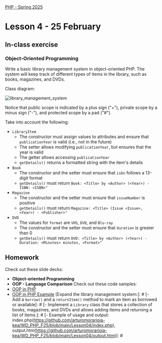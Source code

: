 [PHP - Spring 2025](https://github.com/arturomorarioja-kea/WD_PHP_F25/blob/main/README.md)

# Lesson 4 - 25 February

[--> git clone https://github.com/arturomorarioja/php_oop_example.git --> demo]: #
[--> git clone https://github.com/arturomorarioja/php_oop_library_v2.git --> demo]: #

## In-class exercise

### Object-Oriented Programming
Write a basic library management system in object-oriented PHP. The system will keep track of different types of items in the library, such as books, magazines, and DVDs.

Class diagram:

![library_management_system](https://github.com/user-attachments/assets/35927aeb-8963-4571-b81d-35ebe22300a5)

Notice that public scope is indicated by a plus sign ("+"), private scope by a minus sign ("-"), and protected scope by a pad ("#").

Take into account the following:
- `LibraryItem`
  - The constructor must assign values to attributes and ensure that `publicationYear` is valid (i.e., not in the future)
  - The setter allows modifying `publicationYear`, but ensures that the year is valid
  - The getter allows accessing `publicationYear`
  - `getDetails()` returns a formatted string with the item's details
- `Book`
  - The constructor and the setter must ensure that `isbn` follows a 13-digit format
  - `getDetails()` must return `Book: <Title> by <Author> (<Year>) - ISBN: <ISBN>"`
- `Magazine`
  - The constructor and the setter must ensure that `issueNumber` is positive
  - `getDetails()` must return `Magazine: <Title> (Issue <Issue>, <Year>) - <Publisher>"`
- `DVD`
  - The values for `format` are `VHS`, `DVD`, and `Blu-ray`
  - The constructor and the setter must ensure that `duration` is greater than 0
  - `getDetails()` must return `DVD: <Title> by <Author> (<Year>) - Duration: <Minutes> minutes, <Format>"`

[Proposed solution(https://github.com/arturomorarioja/php_oop_library)]: #

## Homework
Check out these slide decks:
- **Object-oriented Programming**
- **OOP - Language Comparison**
Check out these code samples:
- [OOP in PHP](https://github.com/arturomorarioja/php_oop)
- [OOP in PHP Example](https://github.com/arturomorarioja/php_oop_example)
[Expand the library management system:]: #
[- Add a `borrow()` and a `returnItem()` method to mark an item as borrowed or available]: #
[- Implement a `Library` class that stores a collection of books, magazines, and DVDs and allows adding items and returning a list of items.]: #
[- Example of usage and output: index.php(https://github.com/arturomorarioja-kea/WD_PHP_F25/blob/main/Lesson04/index.php), output.htm(https://github.com/arturomorarioja-kea/WD_PHP_F25/blob/main/Lesson04/output.htm)]: #
